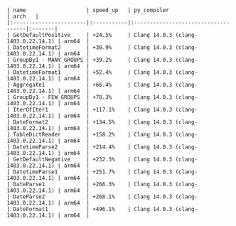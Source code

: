     | name                   | speed_up   | py_compiler                         | arch   |
    |:-----------------------|:-----------|:------------------------------------|:-------|
    | GetDefaultPositive     | +24.5%     | Clang 14.0.3 (clang-1403.0.22.14.1) | arm64  |
    | DatetimeFormat2        | +30.9%     | Clang 14.0.3 (clang-1403.0.22.14.1) | arm64  |
    | GroupBy1 - MANY_GROUPS | +39.2%     | Clang 14.0.3 (clang-1403.0.22.14.1) | arm64  |
    | DatetimeFormat1        | +52.4%     | Clang 14.0.3 (clang-1403.0.22.14.1) | arm64  |
    | Aggregate1             | +66.4%     | Clang 14.0.3 (clang-1403.0.22.14.1) | arm64  |
    | GroupBy1 - FEW_GROUPS  | +78.3%     | Clang 14.0.3 (clang-1403.0.22.14.1) | arm64  |
    | IterOfIter1            | +117.1%    | Clang 14.0.3 (clang-1403.0.22.14.1) | arm64  |
    | DateFormat2            | +134.5%    | Clang 14.0.3 (clang-1403.0.22.14.1) | arm64  |
    | TableDictReader        | +158.2%    | Clang 14.0.3 (clang-1403.0.22.14.1) | arm64  |
    | DatetimeParse2         | +214.4%    | Clang 14.0.3 (clang-1403.0.22.14.1) | arm64  |
    | GetDefaultNegative     | +232.3%    | Clang 14.0.3 (clang-1403.0.22.14.1) | arm64  |
    | DatetimeParse1         | +251.7%    | Clang 14.0.3 (clang-1403.0.22.14.1) | arm64  |
    | DateParse1             | +266.3%    | Clang 14.0.3 (clang-1403.0.22.14.1) | arm64  |
    | DateParse2             | +268.1%    | Clang 14.0.3 (clang-1403.0.22.14.1) | arm64  |
    | DateFormat1            | +496.1%    | Clang 14.0.3 (clang-1403.0.22.14.1) | arm64  |
